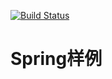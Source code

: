 [![Build Status](https://travis-ci.org/AngiWANG/sample-spring.svg?branch=master)](https://travis-ci.org/AngiWANG/sample-spring)
# Spring样例
